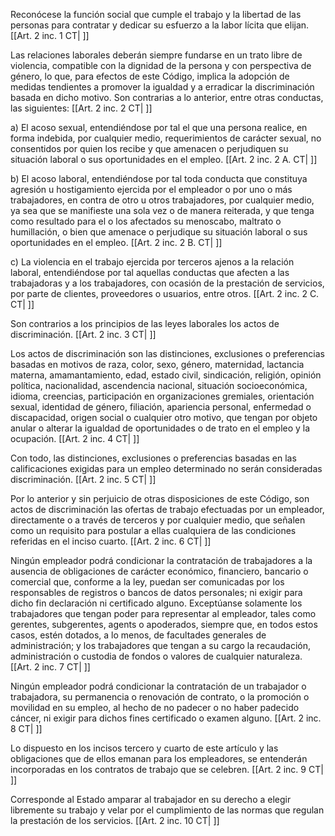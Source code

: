 Reconócese la función social que cumple el trabajo y la libertad de las personas para contratar y dedicar su esfuerzo a la labor lícita que elijan. [[Art. 2 inc. 1 CT| ]]

Las relaciones laborales deberán siempre fundarse en un trato libre de violencia, compatible con la dignidad de la persona y con perspectiva de género, lo que, para efectos de este Código, implica la adopción de medidas tendientes a promover la igualdad y a erradicar la discriminación basada en dicho motivo. Son contrarias a lo anterior, entre otras conductas, las siguientes: [[Art. 2 inc. 2 CT| ]]

a) El acoso sexual, entendiéndose por tal el que una persona realice, en forma indebida, por cualquier medio, requerimientos de carácter sexual, no consentidos por quien los recibe y que amenacen o perjudiquen su situación laboral o sus oportunidades en el empleo. [[Art. 2 inc. 2 A. CT| ]]

b) El acoso laboral, entendiéndose por tal toda conducta que constituya agresión u hostigamiento ejercida por el empleador o por uno o más trabajadores, en contra de otro u otros trabajadores, por cualquier medio, ya sea que se manifieste una sola vez o de manera reiterada, y que tenga como resultado para el o los afectados su menoscabo, maltrato o humillación, o bien que amenace o perjudique su situación laboral o sus oportunidades en el empleo. [[Art. 2 inc. 2 B. CT| ]]

c) La violencia en el trabajo ejercida por terceros ajenos a la relación laboral, entendiéndose por tal aquellas conductas que afecten a las trabajadoras y a los trabajadores, con ocasión de la prestación de servicios, por parte de clientes, proveedores o usuarios, entre otros. [[Art. 2 inc. 2 C. CT| ]]

Son contrarios a los principios de las leyes laborales los actos de discriminación. [[Art. 2 inc. 3 CT| ]]

Los actos de discriminación son las distinciones, exclusiones o preferencias basadas en motivos de raza, color, sexo, género, maternidad, lactancia materna, amamantamiento, edad, estado civil, sindicación, religión, opinión política, nacionalidad, ascendencia nacional, situación socioeconómica, idioma, creencias, participación en organizaciones gremiales, orientación sexual, identidad de género, filiación, apariencia personal, enfermedad o discapacidad, origen social o cualquier otro motivo, que tengan por objeto anular o alterar la igualdad de oportunidades o de trato en el empleo y la ocupación. [[Art. 2 inc. 4 CT| ]]

Con todo, las distinciones, exclusiones o preferencias basadas en las calificaciones exigidas para un empleo determinado no serán consideradas discriminación. [[Art. 2 inc. 5 CT| ]]

Por lo anterior y sin perjuicio de otras disposiciones de este Código, son actos de discriminación las ofertas de trabajo efectuadas por un empleador, directamente o a través de terceros y por cualquier medio, que señalen como un requisito para postular a ellas cualquiera de las condiciones referidas en el inciso cuarto. [[Art. 2 inc. 6 CT| ]]

Ningún empleador podrá condicionar la contratación de trabajadores a la ausencia de obligaciones de carácter económico, financiero, bancario o comercial que, conforme a la ley, puedan ser comunicadas por los responsables de registros o bancos de datos personales; ni exigir para dicho fin declaración ni certificado alguno. Exceptúanse solamente los trabajadores que tengan poder para representar al empleador, tales como gerentes, subgerentes, agents o apoderados, siempre que, en todos estos casos, estén dotados, a lo menos, de facultades generales de administración; y los trabajadores que tengan a su cargo la recaudación, administración o custodia de fondos o valores de cualquier naturaleza. [[Art. 2 inc. 7 CT| ]]

Ningún empleador podrá condicionar la contratación de un trabajador o trabajadora, su permanencia o renovación de contrato, o la promoción o movilidad en su empleo, al hecho de no padecer o no haber padecido cáncer, ni exigir para dichos fines certificado o examen alguno. [[Art. 2 inc. 8 CT| ]]

Lo dispuesto en los incisos tercero y cuarto de este artículo y las obligaciones que de ellos emanan para los empleadores, se entenderán incorporadas en los contratos de trabajo que se celebren. [[Art. 2 inc. 9 CT| ]]

Corresponde al Estado amparar al trabajador en su derecho a elegir libremente su trabajo y velar por el cumplimiento de las normas que regulan la prestación de los servicios. [[Art. 2 inc. 10 CT| ]]